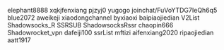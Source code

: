 elephant8888
xqkjfenxiang
pjzyj0
yugogo
joinchat/FuVoYTDG7IeQh6q5
blue2072
aweikeji
xiaodongchannel
byxiaoxi
baipiaojiedian
V2List
Shadowsocks_R
SSRSUB
ShadowsocksRssr
chaopin666
Shadowrocket_vpn
dafeiji100
ssrList
mftizi
aifenxiang2020
ripaojiedian
aatt1917
